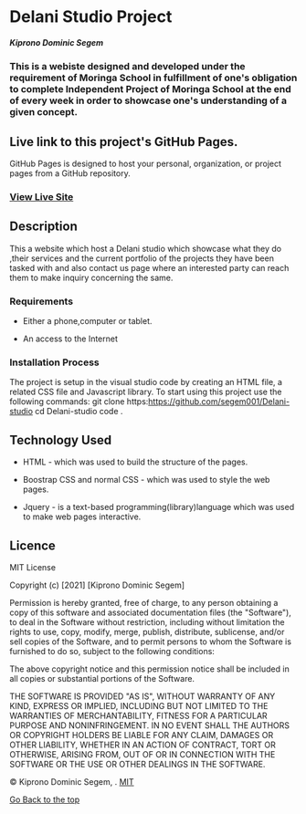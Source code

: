 # Delani Studio Project

##### Kiprono Dominic Segem
### This is a webiste designed and developed under the requirement of Moringa School in fulfillment of one's obligation to complete Independent Project of Moringa School at the end of every week in order to showcase one's understanding of a given concept.

## Live link to this project's GitHub Pages.
GitHub Pages is designed to host your personal, organization, or project pages from a GitHub repository.
### [View Live Site](https://segem001.github.io/Delani-studio/)

## Description
This a website which host a Delani studio which showcase what they do ,their services and the current portfolio of the projects they have been tasked with and also contact us page where an interested party can reach them to make inquiry concerning the same.




### Requirements

* Either a phone,computer or tablet. 

* An access to the Internet

### Installation Process
The project is setup in the visual studio code by creating an HTML file, a related CSS file and Javascript library.
To start using this project use the following commands:
 git clone https:https://github.com/segem001/Delani-studio
 cd Delani-studio
 code .


## Technology Used
* HTML - which was used to build the structure of the pages.

* Boostrap CSS and normal CSS - which was used to style the web pages.

* Jquery - is a text-based programming(library)language which was used to make web pages interactive.

## Licence

MIT License

Copyright (c) [2021] [Kiprono Dominic Segem]

Permission is hereby granted, free of charge, to any person obtaining a copy
of this software and associated documentation files (the "Software"), to deal
in the Software without restriction, including without limitation the rights
to use, copy, modify, merge, publish, distribute, sublicense, and/or sell
copies of the Software, and to permit persons to whom the Software is
furnished to do so, subject to the following conditions:

The above copyright notice and this permission notice shall be included in all
copies or substantial portions of the Software.

THE SOFTWARE IS PROVIDED "AS IS", WITHOUT WARRANTY OF ANY KIND, EXPRESS OR
IMPLIED, INCLUDING BUT NOT LIMITED TO THE WARRANTIES OF MERCHANTABILITY,
FITNESS FOR A PARTICULAR PURPOSE AND NONINFRINGEMENT. IN NO EVENT SHALL THE
AUTHORS OR COPYRIGHT HOLDERS BE LIABLE FOR ANY CLAIM, DAMAGES OR OTHER
LIABILITY, WHETHER IN AN ACTION OF CONTRACT, TORT OR OTHERWISE, ARISING FROM,
OUT OF OR IN CONNECTION WITH THE SOFTWARE OR THE USE OR OTHER DEALINGS IN THE
SOFTWARE.

©️ Kiprono Dominic Segem, . [MIT](https://choosealicense.com/licenses/mit/)


[Go Back to the top](#Segem)
